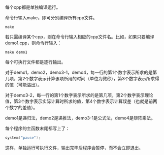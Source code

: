 每个cpp都是单独编译运行。

命令行输入make，即可分别编译所有cpp文件。
```shell
make
```

若只需编译某个cpp，则在命令行输入相应的cpp文件名。比如，如果只要编译demo1.cpp，则命令行输入：
```shell
make demo1
```
每个可执行文件都是逐行输出。

对于demo1，demo2，demo3-1，demo4，每一行的第1个数字表示所求的是第几项，第2个数字表示计算该项所用的时间（单位为微秒），第3个数字表示所求得的值（可能溢出）。

对于demo3-2，每一行的第1个数字表示所求的是第几项，第2个数字表示理论值，第3个数字表示实际计算时所求的值，第4个数字表示计算误差（也就是前两个数字的差值）。

demo1是递归法，demo2是递推法，demo3-1是公式法，demo4是矩阵乘法。

每个程序的主函数末尾都写上了：
```cpp
system("pause");
```
这样，单独运行可执行文件，输出完毕后程序会暂停，而不会立即退出。
